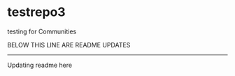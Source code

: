 # testrepo3

testing for Communities

BELOW THIS LINE ARE README UPDATES
_____________________


Updating readme here
